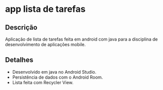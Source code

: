 # app lista de tarefas

## Descrição
Aplicação de lista de tarefas feita em android com java para a disciplina de desenvolvimento de aplicações mobile.

## Detalhes
* Desenvolvido em java no Android Studio. <br/>
* Persistência de dados com o Android Room.<br/>
* Lista feita com Recycler View. <br/>
